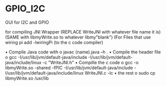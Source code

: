 # GPIO_I2C
GUI for I2C and GPIO

for compiling JNI Wrapper
(REPLACE WriteJNI with whatever file name it is)
(SAME with libmyWrite.so to whatever libmy"blank")
(For Files that use wiring pi add -lwiringPi (to the c code compiler)

•	Compile Java code with 
o	javac (name).java –h .
•	Compile the header file
o	gcc -I/usr/lib/jvm/default-java/include -I/usr/lib/jvm/default-java/include/linux -c "WriteJNI.h"
•	 Compille the c code
o	gcc -o libmyWrite.so -shared -fPIC -I/usr/lib/jvm/default-java/include -I/usr/lib/jvm/default-java/include/linux WriteJNI.c -lc
•	the rest
o	sudo cp libmyWrite.so /usr/lib
